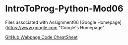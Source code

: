 # IntroToProg-Python-Mod06
Files associated with Assignment06
[Google Homepage](https://www.google.com "Google's Homepage" 

[GitHub Webpage Code CheatSheet](https://github.com/adam-p/markdown-here/wiki/Markdown-Cheatsheet)

